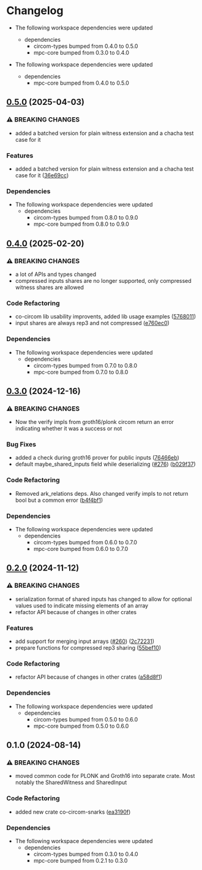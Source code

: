 # Changelog

* The following workspace dependencies were updated
  * dependencies
    * circom-types bumped from 0.4.0 to 0.5.0
    * mpc-core bumped from 0.3.0 to 0.4.0

* The following workspace dependencies were updated
  * dependencies
    * mpc-core bumped from 0.4.0 to 0.5.0

## [0.5.0](https://github.com/TaceoLabs/co-snarks/compare/co-circom-snarks-v0.4.0...co-circom-snarks-v0.5.0) (2025-04-03)


### ⚠ BREAKING CHANGES

* added a batched version for plain witness extension and a chacha test case for it

### Features

* added a batched version for plain witness extension and a chacha test case for it ([36e69cc](https://github.com/TaceoLabs/co-snarks/commit/36e69cc7621b8689e3c829c8f1489344a1298899))


### Dependencies

* The following workspace dependencies were updated
  * dependencies
    * circom-types bumped from 0.8.0 to 0.9.0
    * mpc-core bumped from 0.8.0 to 0.9.0

## [0.4.0](https://github.com/Taceolabs/co-snarks/compare/co-circom-snarks-v0.3.0...co-circom-snarks-v0.4.0) (2025-02-20)


### ⚠ BREAKING CHANGES

* a lot of APIs and types changed
* compressed inputs shares are no longer supported, only compressed witness shares are allowed

### Code Refactoring

* co-circom lib usability improvents, added lib usage examples ([5768011](https://github.com/Taceolabs/co-snarks/commit/576801192076a27c75cd07fe1ec62244700bb934))
* input shares are always rep3 and not compressed ([e760ec0](https://github.com/Taceolabs/co-snarks/commit/e760ec0c47f2432a137f1fa74e57d0c5bdbcf902))


### Dependencies

* The following workspace dependencies were updated
  * dependencies
    * circom-types bumped from 0.7.0 to 0.8.0
    * mpc-core bumped from 0.7.0 to 0.8.0

## [0.3.0](https://github.com/TaceoLabs/co-snarks/compare/co-circom-snarks-v0.2.0...co-circom-snarks-v0.3.0) (2024-12-16)


### ⚠ BREAKING CHANGES

* Now the verify impls from groth16/plonk circom return an error indicating whether it was a success or not

### Bug Fixes

* added a check during groth16 prover for public inputs ([76466eb](https://github.com/TaceoLabs/co-snarks/commit/76466eb2d662efa4d5061e53e09470740763c77f))
* default maybe_shared_inputs field while deserializing ([#276](https://github.com/TaceoLabs/co-snarks/issues/276)) ([b029f37](https://github.com/TaceoLabs/co-snarks/commit/b029f3778cf3d0be7ef00c51dbcffbb59e61a305))


### Code Refactoring

* Removed ark_relations deps. Also changed verify impls to not return bool but a common error ([b4f4bf1](https://github.com/TaceoLabs/co-snarks/commit/b4f4bf16beaa83108bc2ae6c6f972ab4e4da4473))


### Dependencies

* The following workspace dependencies were updated
  * dependencies
    * circom-types bumped from 0.6.0 to 0.7.0
    * mpc-core bumped from 0.6.0 to 0.7.0

## [0.2.0](https://github.com/TaceoLabs/co-snarks/compare/co-circom-snarks-v0.1.2...co-circom-snarks-v0.2.0) (2024-11-12)


### ⚠ BREAKING CHANGES

* serialization format of shared inputs has changed to allow for optional values used to indicate missing elements of an array
* refactor API because of changes in other crates

### Features

* add support for merging input arrays ([#260](https://github.com/TaceoLabs/co-snarks/issues/260)) ([2c72231](https://github.com/TaceoLabs/co-snarks/commit/2c722317efee4b07fef92dcc7c6218033a25f04b))
* prepare functions for compressed rep3 sharing ([55bef10](https://github.com/TaceoLabs/co-snarks/commit/55bef10313378e8ca14f2f22f312c84462a92a7e))


### Code Refactoring

* refactor API because of changes in other crates ([a58d8f1](https://github.com/TaceoLabs/co-snarks/commit/a58d8f1d1852ece862ed9d9164ee96e66fba1da8))


### Dependencies

* The following workspace dependencies were updated
  * dependencies
    * circom-types bumped from 0.5.0 to 0.6.0
    * mpc-core bumped from 0.5.0 to 0.6.0

## 0.1.0 (2024-08-14)


### ⚠ BREAKING CHANGES

* moved common code for PLONK and Groth16 into separate crate. Most notably the SharedWitness and SharedInput

### Code Refactoring

* added new crate co-circom-snarks ([ea3190f](https://github.com/TaceoLabs/collaborative-circom/commit/ea3190f4d731893e6fcce71976c32b3bbac6b89b))


### Dependencies

* The following workspace dependencies were updated
  * dependencies
    * circom-types bumped from 0.3.0 to 0.4.0
    * mpc-core bumped from 0.2.1 to 0.3.0
